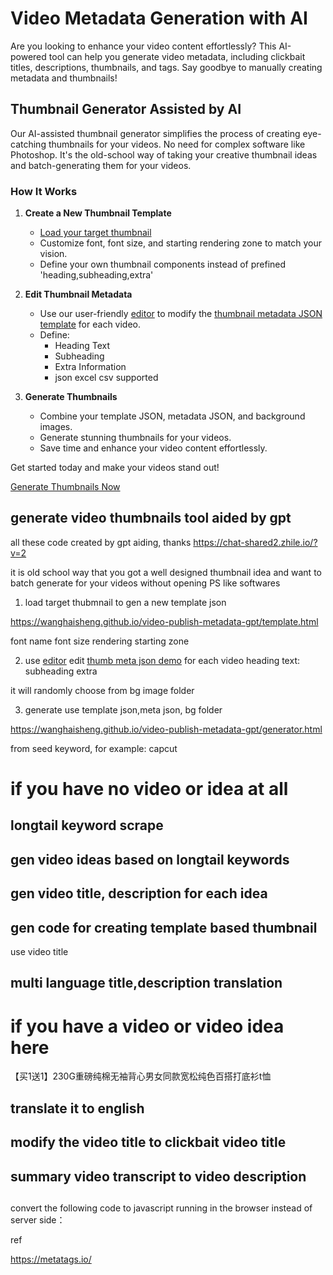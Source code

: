 # Video Metadata Generation with AI

Are you looking to enhance your video content effortlessly? This AI-powered tool can help you generate video metadata, including clickbait titles, descriptions, thumbnails, and tags. Say goodbye to manually creating metadata and thumbnails!

## Thumbnail Generator Assisted by AI

Our AI-assisted thumbnail generator simplifies the process of creating eye-catching thumbnails for your videos. No need for complex software like Photoshop. It's the old-school way of taking your creative thumbnail ideas and batch-generating them for your videos.

### How It Works

1. **Create a New Thumbnail Template**
   - [Load your target thumbnail](https://wanghaisheng.github.io/video-publish-metadata-gpt/template.html)
   - Customize font, font size, and starting rendering zone to match your vision.
   - Define your own thumbnail components instead of prefined 'heading,subheading,extra' 

2. **Edit Thumbnail Metadata**
   - Use our user-friendly [editor](https://jsoncrack.com/editor) to modify the [thumbnail metadata JSON template](https://github.com/wanghaisheng/video-publish-metadata-gpt/blob/wasm-photon/thumb-metas-random-bg.json) for each video.
   - Define:
     - Heading Text
     - Subheading
     - Extra Information
     - json excel csv supported
3. **Generate Thumbnails**
   - Combine your template JSON, metadata JSON, and background images.
   - Generate stunning thumbnails for your videos.
   - Save time and enhance your video content effortlessly.

Get started today and make your videos stand out!

[Generate Thumbnails Now](https://wanghaisheng.github.io/video-publish-metadata-gpt/generator.html)







## generate video thumbnails tool aided by gpt 


all these code created by gpt aiding, thanks https://chat-shared2.zhile.io/?v=2

it is old school way that you got a well designed thumbnail idea and want to batch generate for your videos without opening PS like softwares



1. load target thubmnail to gen a new template  json

https://wanghaisheng.github.io/video-publish-metadata-gpt/template.html

font name
font size
rendering starting zone


2. use [editor](https://jsoncrack.com/editor) edit [thumb meta json demo](https://github.com/wanghaisheng/video-publish-metadata-gpt/blob/wasm-photon/thumb-metas-random-bg.json) for each video 
heading text:
subheading
extra


it will randomly choose from bg image folder







3. generate use template json,meta json, bg folder


https://wanghaisheng.github.io/video-publish-metadata-gpt/generator.html




from seed keyword, for example: capcut 

# if you have no video or idea at all

## longtail keyword scrape 


## gen video ideas based on longtail keywords

## gen video title, description for each idea 


## gen code for creating template based thumbnail

use  video title 

## multi language title,description translation 


# if you have a video or video idea here

【买1送1】230G重磅纯棉无袖背心男女同款宽松纯色百搭打底衫t恤


## translate it to english 

## modify the video title to clickbait video title 


## summary video transcript to video description 

## 





convert the following code to javascript running in the browser instead of server side：


ref

https://metatags.io/


